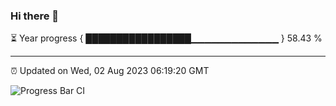### Hi there 👋

⏳ Year progress { █████████████████▁▁▁▁▁▁▁▁▁▁▁▁▁ } 58.43 %

---

⏰ Updated on Wed, 02 Aug 2023 06:19:20 GMT

![Progress Bar CI](https://github.com/liununu/liununu/workflows/Progress%20Bar%20CI/badge.svg)

